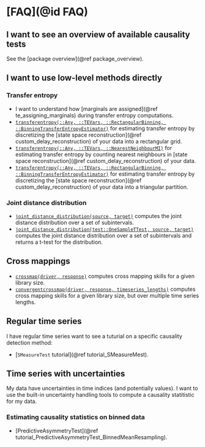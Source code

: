 # [FAQ](@id FAQ)

## I want to see an overview of available causality tests

See the [package overview](@ref package_overview).

## I want to use low-level methods directly

### Transfer entropy

- I want to understand how [marginals are assigned](@ref te_assigning_marginals) during transfer entropy computations.
- [`transferentropy(::Any, ::TEVars, ::RectangularBinning, ::BinningTransferEntropyEstimator)`](@ref) for estimating transfer entropy by discretizing the [state space reconstruction](@ref custom_delay_reconstruction) of your data into a rectangular grid.
- [`transferentropy(::Any, ::TEVars, ::NearestNeighbourMI)`](@ref) for estimating transfer entropy by counting nearest neighbours in [state space reconstruction](@ref custom_delay_reconstruction) of your data.
- [`transferentropy(::Any, ::TEVars, ::RectangularBinning, ::BinningTransferEntropyEstimator)`](@ref) for estimating transfer entropy by discretizing the [state space reconstruction](@ref custom_delay_reconstruction) of your data into a triangular partition.

### Joint distance distribution

- [`joint_distance_distribution(source, target)`](@ref) computes the joint distance distribution over a set of subintervals.
- [`joint_distance_distribution(test::OneSampleTTest, source, target)`](@ref) computes the joint distance distribution over a set of subintervals and returns a t-test for the distribution.

## Cross mappings

- [`crossmap(driver, response)`](@ref) computes cross mapping skills for a given library size.
- [`convergentcrossmap(driver, response, timeseries_lengths)`](@ref) computes cross mapping skills for a given library size, but over multiple time series lengths.

## Regular time series

I have regular time series want to see a tuturial on a specific causality detection method:

- [`SMeasureTest` tutorial](@ref tutorial_SMeasureMest).

## Time series with uncertainties

My data have uncertainties in time indices (and potentially values). I want to use the
built-in uncertainty handling tools to compute a causality statitistic for my data.

### Estimating causality statistics on binned data

- [PredictiveAsymmetryTest](@ref tutorial_PredictiveAsymmetryTest_BinnedMeanResampling).
